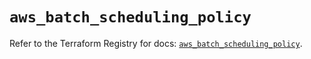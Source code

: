 # `aws_batch_scheduling_policy`

Refer to the Terraform Registry for docs: [`aws_batch_scheduling_policy`](https://registry.terraform.io/providers/hashicorp/aws/5.95.0/docs/resources/batch_scheduling_policy).
